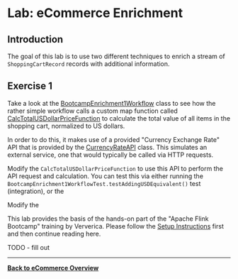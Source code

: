 <!--
Licensed to the Apache Software Foundation (ASF) under one
or more contributor license agreements.  See the NOTICE file
distributed with this work for additional information
regarding copyright ownership.  The ASF licenses this file
to you under the Apache License, Version 2.0 (the
"License"); you may not use this file except in compliance
with the License.  You may obtain a copy of the License at

  http://www.apache.org/licenses/LICENSE-2.0

Unless required by applicable law or agreed to in writing,
software distributed under the License is distributed on an
"AS IS" BASIS, WITHOUT WARRANTIES OR CONDITIONS OF ANY
KIND, either express or implied.  See the License for the
specific language governing permissions and limitations
under the License.
-->

# Lab: eCommerce Enrichment

## Introduction

The goal of this lab is to use two different techniques to enrich a stream
of `ShoppingCartRecord` records with additional information.

## Exercise 1

Take a look at the [BootcampEnrichment1Workflow](src/main/java/com/ververica/flink/training/exercises/BootcampEnrichment1Workflow.java)
class to see how the rather simple workflow calls a custom map function called
[CalcTotalUSDollarPriceFunction](src/main/java/com/ververica/flink/training/exercises/CalcTotalUSDollarPriceFunction.java)
to calculate the total value of all items in the shopping cart, normalized to
US dollars.

In order to do this, it makes use of a provided "Currency Exchange Rate" API
that is provided by the [CurrencyRateAPI](src/provided/java/com/ververica/flink/training/provided/CurrencyRateAPI.java)
class. This simulates an external service, one that would typically be called via
HTTP requests.

Modify the `CalcTotalUSDollarPriceFunction` to use this API to perform the
API request and calculation. You can test this via either running the
`BootcampEnrichment1WorkflowTest.testAddingUSDEquivalent()` test (integration),
or the 


Modify the 

This lab provides the basis of the hands-on part of the "Apache Flink Bootcamp"
training by Ververica. Please follow the [Setup Instructions](../../README.md#setup-your-development-environment) first
and then continue reading here.

TODO - fill out

-----

[**Back to eCommerce Overview**](../README.md)
